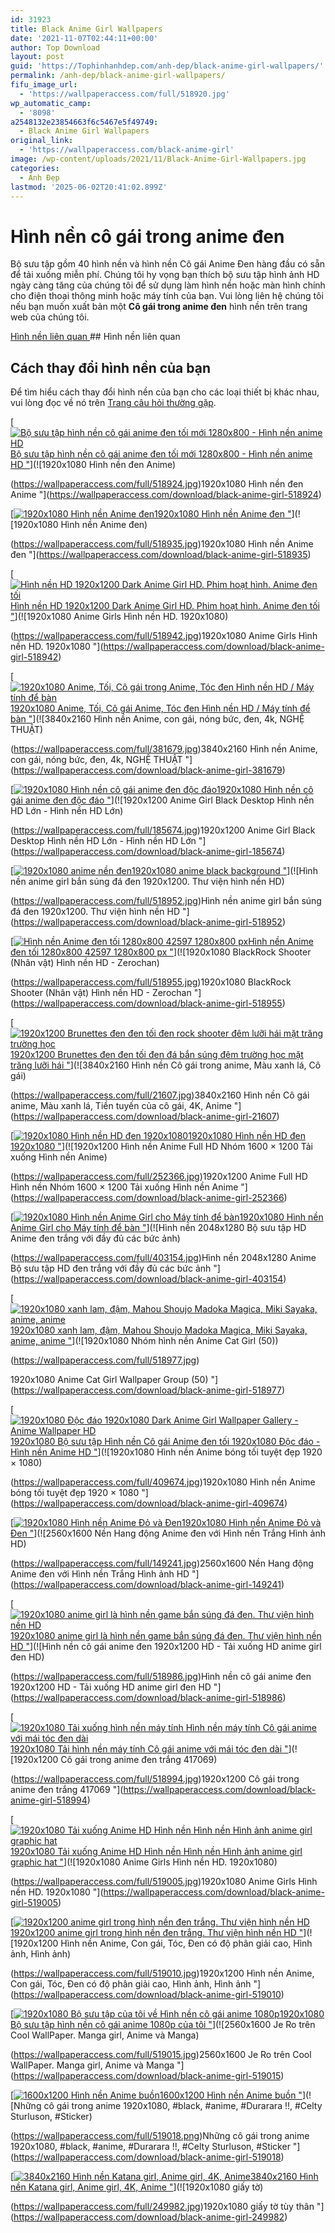 ```yaml
---
id: 31923
title: Black Anime Girl Wallpapers
date: '2021-11-07T02:44:11+00:00'
author: Top Download
layout: post
guid: 'https://Tophinhanhdep.com/anh-dep/black-anime-girl-wallpapers/'
permalink: /anh-dep/black-anime-girl-wallpapers/
fifu_image_url:
  - 'https://wallpaperaccess.com/full/518920.jpg'
wp_automatic_camp:
  - '8098'
a2548132e23854663f6c5467e5f49749:
  - Black Anime Girl Wallpapers
original_link:
  - 'https://wallpaperaccess.com/black-anime-girl'
image: /wp-content/uploads/2021/11/Black-Anime-Girl-Wallpapers.jpg
categories:
  - Ảnh Đẹp
lastmod: '2025-06-02T20:41:02.899Z'
---
```

# Hình nền cô gái trong anime đen

Bộ sưu tập gồm 40 hình nền và hình nền Cô gái Anime Đen hàng đầu có sẵn để tải xuống miễn phí. Chúng tôi hy vọng bạn thích bộ sưu tập hình ảnh HD ngày càng tăng của chúng tôi để sử dụng làm hình nền hoặc màn hình chính cho điện thoại thông minh hoặc máy tính của bạn. Vui lòng liên hệ chúng tôi nếu bạn muốn xuất bản một **Cô gái trong anime đen** hình nền trên trang web của chúng tôi.

[Hình nền liên quan ](#related) ## Hình nền liên quan

## Cách thay đổi hình nền của bạn

Để tìm hiểu cách thay đổi hình nền của bạn cho các loại thiết bị khác nhau, vui lòng đọc về nó trên [Trang câu hỏi thường gặp](https://tophinhanhdep.com/faq/).

  
[[![Bộ sưu tập hình nền cô gái anime đen tối mới 1280x800 - Hình nền anime HD](https://wallpaperaccess.com/full/518920.jpg)Bộ sưu tập hình nền cô gái anime đen tối mới 1280x800 - Hình nền anime HD "](https://wallpaperaccess.com/download/black-anime-girl-518920)](![1920x1080 Hình nền đen Anime)

(https://wallpaperaccess.com/full/518924.jpg)1920x1080 Hình nền đen Anime "](https://wallpaperaccess.com/download/black-anime-girl-518924)

[[![1920x1080 Hình nền Anime đen](https://wallpaperaccess.com/full/518933.jpg)1920x1080 Hình nền Anime đen "](https://wallpaperaccess.com/download/black-anime-girl-518933)](![1920x1080 Hình nền Anime đen)

(https://wallpaperaccess.com/full/518935.jpg)1920x1080 Hình nền Anime đen "](https://wallpaperaccess.com/download/black-anime-girl-518935)

[[![Hình nền HD 1920x1200 Dark Anime Girl HD.  Phim hoạt hình.  Anime đen tối](https://wallpaperaccess.com/full/324808.jpg)Hình nền HD 1920x1200 Dark Anime Girl HD. Phim hoạt hình. Anime đen tối "](https://wallpaperaccess.com/download/black-anime-girl-324808)](![1920x1080 Anime Girls Hình nền HD.  1920x1080)

(https://wallpaperaccess.com/full/518942.jpg)1920x1080 Anime Girls Hình nền HD. 1920x1080 "](https://wallpaperaccess.com/download/black-anime-girl-518942)

[[![1920x1080 Anime, Tối, Cô gái trong Anime, Tóc đen Hình nền HD / Máy tính để bàn](https://wallpaperaccess.com/full/33254.jpg)1920x1080 Anime, Tối, Cô gái Anime, Tóc đen Hình nền HD / Máy tính để bàn "](https://wallpaperaccess.com/download/black-anime-girl-33254)](![3840x2160 Hình nền Anime, con gái, nóng bức, đen, 4k, NGHỆ THUẬT)

(https://wallpaperaccess.com/full/381679.jpg)3840x2160 Hình nền Anime, con gái, nóng bức, đen, 4k, NGHỆ THUẬT "](https://wallpaperaccess.com/download/black-anime-girl-381679)

[[![1920x1080 Hình nền cô gái anime đen độc đáo](https://wallpaperaccess.com/full/518948.jpg)1920x1080 Hình nền cô gái anime đen độc đáo "](https://wallpaperaccess.com/download/black-anime-girl-518948)](![1920x1200 Anime Girl Black Desktop Hình nền HD Lớn - Hình nền HD Lớn)

(https://wallpaperaccess.com/full/185674.jpg)1920x1200 Anime Girl Black Desktop Hình nền HD Lớn - Hình nền HD Lớn "](https://wallpaperaccess.com/download/black-anime-girl-185674)

[[![1920x1080 anime nền đen](https://wallpaperaccess.com/full/518951.jpg)1920x1080 anime black background "](https://wallpaperaccess.com/download/black-anime-girl-518951)](![Hình nền anime girl bắn súng đá đen 1920x1200.  Thư viện hình nền HD)

(https://wallpaperaccess.com/full/518952.jpg)Hình nền anime girl bắn súng đá đen 1920x1200. Thư viện hình nền HD "](https://wallpaperaccess.com/download/black-anime-girl-518952)

[[![Hình nền Anime đen tối 1280x800 42597 1280x800 px](https://wallpaperaccess.com/full/10776.jpg)Hình nền Anime đen tối 1280x800 42597 1280x800 px "](https://wallpaperaccess.com/download/black-anime-girl-10776)](![1920x1080 BlackRock Shooter (Nhân vật) Hình nền HD - Zerochan)

(https://wallpaperaccess.com/full/518955.jpg)1920x1080 BlackRock Shooter (Nhân vật) Hình nền HD - Zerochan "](https://wallpaperaccess.com/download/black-anime-girl-518955)

[[![1920x1200 Brunettes đen đen tối đen rock shooter đêm lưỡi hái mặt trăng trường học](https://wallpaperaccess.com/full/518963.jpg)1920x1200 Brunettes đen đen tối đen đá bắn súng đêm trường học mặt trăng lưỡi hái "](https://wallpaperaccess.com/download/black-anime-girl-518963)](![3840x2160 Hình nền Cô gái trong anime, Màu xanh lá, Cô gái)

(https://wallpaperaccess.com/full/21607.jpg)3840x2160 Hình nền Cô gái anime, Màu xanh lá, Tiền tuyến của cô gái, 4K, Anime "](https://wallpaperaccess.com/download/black-anime-girl-21607)

[[![1920x1080 Hình nền HD đen 1920x1080](https://wallpaperaccess.com/full/518966.jpg)1920x1080 Hình nền HD đen 1920x1080 "](https://wallpaperaccess.com/download/black-anime-girl-518966)](![1920x1200 Hình nền Anime Full HD Nhóm 1600 × 1200 Tải xuống Hình nền Anime)

(https://wallpaperaccess.com/full/252366.jpg)1920x1200 Anime Full HD Hình nền Nhóm 1600 × 1200 Tải xuống Hình nền Anime "](https://wallpaperaccess.com/download/black-anime-girl-252366)

[[![1920x1080 Hình nền Anime Girl cho Máy tính để bàn](https://wallpaperaccess.com/full/518970.jpg)1920x1080 Hình nền Anime Girl cho Máy tính để bàn "](https://wallpaperaccess.com/download/black-anime-girl-518970)](![Hình nền 2048x1280 Bộ sưu tập HD Anime đen trắng với đầy đủ các bức ảnh)

(https://wallpaperaccess.com/full/403154.jpg)Hình nền 2048x1280 Anime Bộ sưu tập HD đen trắng với đầy đủ các bức ảnh "](https://wallpaperaccess.com/download/black-anime-girl-403154)

[[![1920x1080 xanh lam, đậm, Mahou Shoujo Madoka Magica, Miki Sayaka, anime, anime](https://wallpaperaccess.com/full/518974.jpg)1920x1080 xanh lam, đậm, Mahou Shoujo Madoka Magica, Miki Sayaka, anime, anime "](https://wallpaperaccess.com/download/black-anime-girl-518974)](![1920x1080 Nhóm hình nền Anime Cat Girl (50))

(https://wallpaperaccess.com/full/518977.jpg)

1920x1080 Anime Cat Girl Wallpaper Group (50) "](https://wallpaperaccess.com/download/black-anime-girl-518977)

[[![1920x1080 Độc đáo 1920x1080 Dark Anime Girl Wallpaper Gallery - Anime Wallpaper HD](https://wallpaperaccess.com/full/518979.jpg)1920x1080 Bộ sưu tập Hình nền Cô gái Anime đen tối 1920x1080 Độc đáo - Hình nền Anime HD "](https://wallpaperaccess.com/download/black-anime-girl-518979)](![1920x1080 Hình nền Anime bóng tối tuyệt đẹp 1920 × 1080)

(https://wallpaperaccess.com/full/409674.jpg)1920x1080 Hình nền Anime bóng tối tuyệt đẹp 1920 × 1080 "](https://wallpaperaccess.com/download/black-anime-girl-409674)

[[![1920x1080 Hình nền Anime Đỏ và Đen](https://wallpaperaccess.com/full/419779.jpg)1920x1080 Hình nền Anime Đỏ và Đen "](https://wallpaperaccess.com/download/black-anime-girl-419779)](![2560x1600 Nền Hang động Anime đen với Hình nền Trắng Hình ảnh HD)

(https://wallpaperaccess.com/full/149241.jpg)2560x1600 Nền Hang động Anime đen với Hình nền Trắng Hình ảnh HD "](https://wallpaperaccess.com/download/black-anime-girl-149241)

[[![1920x1080 anime girl là hình nền game bắn súng đá đen.  Thư viện hình nền HD](https://wallpaperaccess.com/full/518985.jpg)1920x1080 anime girl là hình nền game bắn súng đá đen. Thư viện hình nền HD "](https://wallpaperaccess.com/download/black-anime-girl-518985)](![Hình nền cô gái anime đen 1920x1200 HD - Tải xuống HD anime girl đen HD)

(https://wallpaperaccess.com/full/518986.jpg)Hình nền cô gái anime đen 1920x1200 HD - Tải xuống HD anime girl đen HD "](https://wallpaperaccess.com/download/black-anime-girl-518986)

[[![1920x1080 Tải xuống hình nền máy tính Hình nền máy tính Cô gái anime với mái tóc đen dài](https://wallpaperaccess.com/full/518992.jpg)1920x1080 Tải hình nền máy tính Cô gái anime với mái tóc đen dài "](https://wallpaperaccess.com/download/black-anime-girl-518992)](![1920x1200 Cô gái trong anime đen trắng 417069)

(https://wallpaperaccess.com/full/518994.jpg)1920x1200 Cô gái trong anime đen trắng 417069 "](https://wallpaperaccess.com/download/black-anime-girl-518994)

[[![1920x1080 Tải xuống Anime HD Hình nền Hình nền Hình ảnh anime girl graphic hat](https://wallpaperaccess.com/full/518996.jpg)1920x1080 Tải xuống Anime HD Hình nền Hình nền Hình ảnh anime girl graphic hat "](https://wallpaperaccess.com/download/black-anime-girl-518996)](![1920x1080 Anime Girls Hình nền HD.  1920x1080)

(https://wallpaperaccess.com/full/519005.jpg)1920x1080 Anime Girls Hình nền HD. 1920x1080 "](https://wallpaperaccess.com/download/black-anime-girl-519005)

[[![1920x1200 anime girl trong hình nền đen trắng.  Thư viện hình nền HD](https://wallpaperaccess.com/full/519008.jpg)1920x1200 anime girl trong hình nền đen trắng. Thư viện hình nền HD "](https://wallpaperaccess.com/download/black-anime-girl-519008)](![1920x1200 Hình nền Anime, Con gái, Tóc, Đen có độ phân giải cao, Hình ảnh, Hình ảnh)

(https://wallpaperaccess.com/full/519010.jpg)1920x1200 Hình nền Anime, Con gái, Tóc, Đen có độ phân giải cao, Hình ảnh, Hình ảnh "](https://wallpaperaccess.com/download/black-anime-girl-519010)

[[![1920x1080 Bộ sưu tập của tôi về Hình nền cô gái anime 1080p](https://wallpaperaccess.com/full/409667.jpg)1920x1080 Bộ sưu tập hình nền cô gái anime 1080p của tôi "](https://wallpaperaccess.com/download/black-anime-girl-409667)](![2560x1600 Je Ro trên Cool WallPaper.  Manga girl, Anime và Manga)

(https://wallpaperaccess.com/full/519015.jpg)2560x1600 Je Ro trên Cool WallPaper. Manga girl, Anime và Manga "](https://wallpaperaccess.com/download/black-anime-girl-519015)

[[![1600x1200 Hình nền Anime buồn](https://wallpaperaccess.com/full/33269.jpg)1600x1200 Hình nền Anime buồn "](https://wallpaperaccess.com/download/black-anime-girl-33269)](![Những cô gái trong anime 1920x1080, #black, #anime, #Durarara !!, #Celty Sturluson, #Sticker)

(https://wallpaperaccess.com/full/519018.png)Những cô gái trong anime 1920x1080, #black, #anime, #Durarara !!, #Celty Sturluson, #Sticker "](https://wallpaperaccess.com/download/black-anime-girl-519018)

[[![3840x2160 Hình nền Katana girl, Anime girl, 4K, Anime](https://wallpaperaccess.com/full/519034.jpg)3840x2160 Hình nền Katana girl, Anime girl, 4K, Anime "](https://wallpaperaccess.com/download/black-anime-girl-519034)](![1920x1080 giấy tờ)

(https://wallpaperaccess.com/full/249982.jpg)1920x1080 giấy tờ tùy thân "](https://wallpaperaccess.com/download/black-anime-girl-249982)

